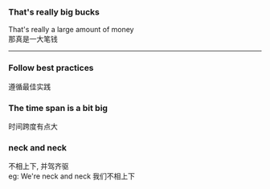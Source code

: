 ### That's really big bucks
That's really a large amount of money  <br>
那真是一大笔钱  <br>

<hr>


### Follow best practices
遵循最佳实践  <br>


### The time span is a bit big
时间跨度有点大  <br>

### neck and neck
不相上下, 并驾齐驱  <br>
eg: We're neck and neck 我们不相上下  <br>

